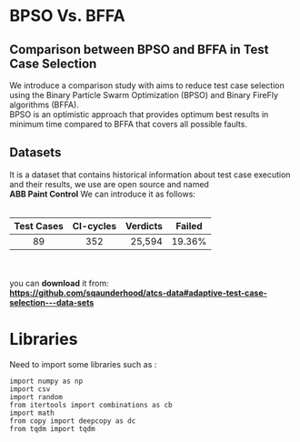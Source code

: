   
# BPSO Vs. BFFA 
## Comparison between BPSO and BFFA in Test Case Selection
We introduce a comparison study with aims to reduce test case selection using the Binary Particle Swarm Optimization (BPSO) and Binary FireFly algorithms (BFFA).<br />
BPSO is an optimistic approach that provides optimum best results in minimum time compared to BFFA that covers all possible faults.
<br />
## Datasets <br />
It is a dataset that contains historical information about test case execution and their results, 
we use are open source and named<br /> **ABB Paint Control** 
We can introduce it as follows: <br /><br />

| Test Cases | CI-cycles | Verdicts | Failed |
| :---:         |     :---:      |          ---: |     :---:      |
| 89   | 352     | 25,594    |     19.36%      |


<br /> <br /> you can **download** it from:<br /> 
**https://github.com/sqaunderhood/atcs-data#adaptive-test-case-selection---data-sets**

# Libraries 
 Need to import some libraries such as :<br />
 ```
import numpy as np
import csv
import random
from itertools import combinations as cb
import math
from copy import deepcopy as dc
from tqdm import tqdm
```





